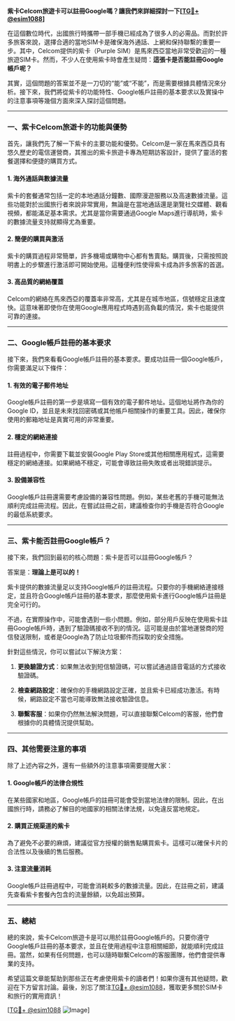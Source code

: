 **紫卡Celcom旅遊卡可以註冊Google嗎？讓我們來詳細探討一下[[TG💪+ @esim1088](https://t.me/s/esim1088)]**

在這個數位時代，出國旅行時攜帶一部手機已經成為了很多人的必需品。而對於許多旅客來說，選擇合適的當地SIM卡是確保海外通話、上網和保持聯繫的重要一步。其中，Celcom提供的紫卡（Purple SIM）是馬來西亞當地非常受歡迎的一種旅遊SIM卡。然而，不少人在使用紫卡時會產生疑問：**這張卡是否能註冊Google帳戶呢？**

其實，這個問題的答案並不是一刀切的“能”或“不能”，而是需要根據具體情況來分析。接下來，我們將從紫卡的功能特性、Google帳戶註冊的基本要求以及實操中的注意事項等幾個方面來深入探討這個問題。

---

### **一、紫卡Celcom旅遊卡的功能與優勢**

首先，讓我們先了解一下紫卡的主要功能和優勢。Celcom是一家在馬來西亞具有悠久歷史的電信運營商，其推出的紫卡旅遊卡專為短期訪客設計，提供了靈活的套餐選擇和便捷的購買方式。

#### **1. 海外通話與數據流量**
紫卡的套餐通常包括一定的本地通話分鐘數、國際漫遊服務以及高速數據流量。這些功能對於出國旅行者來說非常實用，無論是在當地通話還是瀏覽社交媒體、觀看視頻，都能滿足基本需求。尤其是當你需要通過Google Maps進行導航時，紫卡的數據流量支持就顯得尤為重要。

#### **2. 簡便的購買與激活**
紫卡的購買過程非常簡單，許多機場或購物中心都有售賣點。購買後，只需按照說明書上的步驟進行激活即可開始使用。這種便利性使得紫卡成為許多旅客的首選。

#### **3. 高品質的網絡覆蓋**
Celcom的網絡在馬來西亞的覆蓋率非常高，尤其是在城市地區，信號穩定且速度快。這意味著即使你在使用Google應用程式時遇到高負載的情況，紫卡也能提供可靠的連接。

---

### **二、Google帳戶註冊的基本要求**

接下來，我們來看看Google帳戶註冊的基本要求。要成功註冊一個Google帳戶，你需要滿足以下條件：

#### **1. 有效的電子郵件地址**
Google帳戶註冊的第一步是填寫一個有效的電子郵件地址。這個地址將作為你的Google ID，並且是未來找回密碼或其他帳戶相關操作的重要工具。因此，確保你使用的郵箱地址是真實可用的非常重要。

#### **2. 穩定的網絡連接**
註冊過程中，你需要下載並安裝Google Play Store或其他相關應用程式，這需要穩定的網絡連接。如果網絡不穩定，可能會導致註冊失敗或者出現錯誤提示。

#### **3. 設備兼容性**
Google帳戶註冊還需要考慮設備的兼容性問題。例如，某些老舊的手機可能無法順利完成註冊流程。因此，在嘗試註冊之前，建議檢查你的手機是否符合Google的最低系統要求。

---

### **三、紫卡能否註冊Google帳戶？**

接下來，我們回到最初的核心問題：紫卡是否可以註冊Google帳戶？

答案是：**理論上是可以的！**

紫卡提供的數據流量足以支持Google帳戶的註冊流程。只要你的手機網絡連接穩定，並且符合Google帳戶註冊的基本要求，那麼使用紫卡進行Google帳戶註冊是完全可行的。

不過，在實際操作中，可能會遇到一些小問題。例如，部分用戶反映在使用紫卡註冊Google帳戶時，遇到了驗證碼接收不到的情況。這可能是由於當地運營商的短信發送限制，或者是Google為了防止垃圾郵件而採取的安全措施。

針對這些情況，你可以嘗試以下解決方案：

1. **更換驗證方式**：如果無法收到短信驗證碼，可以嘗試通過語音電話的方式接收驗證碼。
   
2. **檢查網路設定**：確保你的手機網路設定正確，並且紫卡已經成功激活。有時候，網路設定不當也可能導致無法接收驗證信息。

3. **聯繫客服**：如果你仍然無法解決問題，可以直接聯繫Celcom的客服，他們會根據你的具體情況提供幫助。

---

### **四、其他需要注意的事項**

除了上述內容之外，還有一些額外的注意事項需要提醒大家：

#### **1. Google帳戶的法律合規性**
在某些國家和地區，Google帳戶的註冊可能會受到當地法律的限制。因此，在出國旅行時，請務必了解目的地國家的相關法律法規，以免違反當地規定。

#### **2. 購買正規渠道的紫卡**
為了避免不必要的麻煩，建議從官方授權的銷售點購買紫卡。這樣可以確保卡片的合法性以及後續的售后服務。

#### **3. 注意流量消耗**
Google帳戶註冊過程中，可能會消耗較多的數據流量。因此，在註冊之前，建議先查看紫卡套餐內包含的流量餘額，以免超出預算。

---

### **五、總結**

總的來說，紫卡Celcom旅遊卡是可以用於註冊Google帳戶的。只要你遵守Google帳戶註冊的基本要求，並且在使用過程中注意相關細節，就能順利完成註冊。當然，如果有任何問題，也可以隨時聯繫Celcom的客服團隊，他們會提供專業的支持。

希望這篇文章能幫助到那些正在考慮使用紫卡的讀者們！如果你還有其他疑問，歡迎在下方留言討論。最後，別忘了關注[TG💪+ @esim1088](https://t.me/s/esim1088)，獲取更多關於SIM卡和旅行的實用資訊！

[[TG💪+ @esim1088](https://t.me/s/esim1088) ![Image](https://i.postimg.cc/4NQfJmqS/Snipaste-2025-05-13-00-14-12.png)]
